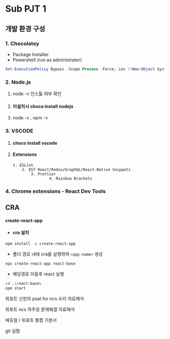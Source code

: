 # Sub PJT 1

## 개발 환경 구성

### 1. Chocolatey

- Package Installer
- Powershell (run as administrator)

```powershell
Set-ExecutionPolicy Bypass -Scope Process -Force; iex ((New-Object System.Net.WebClient).DownloadString('https://chocolatey.org/install.ps1'))
```

### 2. Node.js 

1. node -v 인스톨 여부 확인

2. #### 미설치시 choco install nodejs

3. node -v , npm -v 

### 3. VSCODE

 1. #### choco install vscode

 2. #### Extensions

     	1. ESLint
          	2. ES7 React/Redux/GraphQL/React-Native Snippets
               	3. Prettier
                    	4. Rainbow Brackets

### 4. Chrome extensions - React Dev Tools

## CRA

#### create-react-app

- #### cra 설치

```bash
npm install -g create-react-app
```

- 폴더 경로 내에 cra를 실행하여 `<app-name>`  생성

```bash
npx create-react-app react-base
```

- 해당경로 이동후 react 실행

```bash
cd .\react-base\
npm start
```



위포트 신헌의 psat for ncs 수리 자료해석

위포트 ncs  하주응 문제해결 자료해석 

에듀얼 / 위포트 통합 기본서





git 실험

